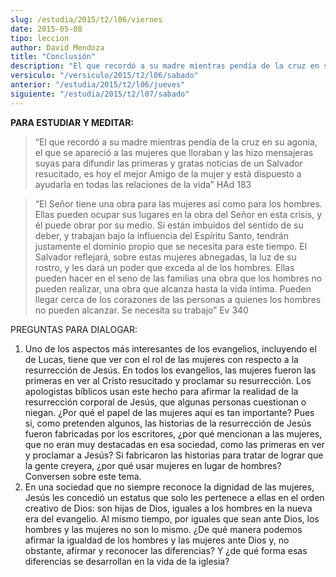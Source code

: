 ```yaml
---
slug: /estudia/2015/t2/l06/viernes
date: 2015-05-08
tipo: leccion
author: David Mendoza
title: "Conclusión"
description: "El que recordó a su madre mientras pendía de la cruz en su agonía, el que se apareció a las mujeres que lloraban y las hizo mensajeras suyas para difundir las primeras y gratas noticias de un Salvador resucitado, es hoy el mejor Amigo de la mujer y está dispuesto a ayudarla en todas las relaciones de la vida"
versiculo: "/versiculo/2015/t2/l06/sabado"
anterior: "/estudia/2015/t2/l06/jueves"
siguiente: "/estudia/2015/t2/l07/sabado"
---
```


**PARA ESTUDIAR Y MEDITAR:**

> “El que recordó a su madre mientras pendía de la cruz en su agonía, el que se apareció a las mujeres que lloraban y las hizo mensajeras suyas para difundir las primeras y gratas noticias de un Salvador resucitado, es hoy el mejor Amigo de la mujer y está dispuesto a ayudarla en todas las relaciones de la vida” HAd 183

> “El Señor tiene una obra para las mujeres así como para los hombres. Ellas pueden ocupar sus lugares en la obra del Señor en esta crisis, y él puede obrar por su medio. Si están imbuidos del sentido de su deber, y trabajan bajo la influencia del Espíritu Santo, tendrán justamente el dominio propio que se necesita para este tiempo. El Salvador reflejará, sobre estas mujeres abnegadas, la luz de su rostro, y les dará un poder que exceda al de los hombres. Ellas pueden hacer en el seno de las familias una obra que los hombres no pueden realizar, una obra que alcanza hasta la vida íntima. Pueden llegar cerca de los corazones de las personas a quienes los hombres no pueden alcanzar. Se necesita su trabajo” Ev 340

PREGUNTAS PARA DIALOGAR:

1.  Uno de los aspectos más interesantes de los evangelios, incluyendo el de Lucas, tiene que ver con el rol de las mujeres con respecto a la resurrección de Jesús. En todos los evangelios, las mujeres fueron las primeras en ver al Cristo resucitado y proclamar su resurrección. Los apologistas bíblicos usan este hecho para afirmar la realidad de la resurrección corporal de Jesús, que algunas personas cuestionan o niegan. ¿Por qué el papel de las mujeres aquí es tan importante? Pues si, como pretenden algunos, las historias de la resurrección de Jesús fueron fabricadas por los escritores, ¿por qué mencionan a las mujeres, que no eran muy destacadas en esa sociedad, como las primeras en ver y proclamar a Jesús? Si fabricaron las historias para tratar de lograr que la gente creyera, ¿por qué usar mujeres en lugar de hombres? Conversen sobre este tema.
2.  En una sociedad que no siempre reconoce la dignidad de las mujeres, Jesús les concedió un estatus que solo les pertenece a ellas en el orden creativo de Dios: son hijas de Dios, iguales a los hombres en la nueva era del evangelio. Al mismo tiempo, por iguales que sean ante Dios, los hombres y las mujeres no son lo mismo. ¿De qué manera podemos afirmar la igualdad de los hombres y las mujeres ante Dios y, no obstante, afirmar y reconocer las diferencias? Y ¿de qué forma esas diferencias se desarrollan en la vida de la iglesia?
